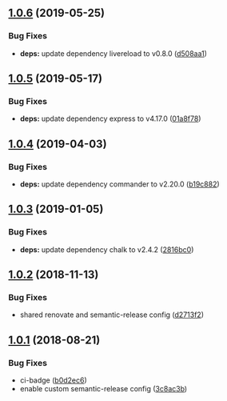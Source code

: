 ## [1.0.6](https://github.com/mike-works/sass-fundamentals.git/compare/v1.0.5...v1.0.6) (2019-05-25)


### Bug Fixes

* **deps:** update dependency livereload to v0.8.0 ([d508aa1](https://github.com/mike-works/sass-fundamentals.git/commit/d508aa1))

## [1.0.5](https://github.com/mike-works/sass-fundamentals.git/compare/v1.0.4...v1.0.5) (2019-05-17)


### Bug Fixes

* **deps:** update dependency express to v4.17.0 ([01a8f78](https://github.com/mike-works/sass-fundamentals.git/commit/01a8f78))

## [1.0.4](https://github.com/mike-works/sass-fundamentals.git/compare/v1.0.3...v1.0.4) (2019-04-03)


### Bug Fixes

* **deps:** update dependency commander to v2.20.0 ([b19c882](https://github.com/mike-works/sass-fundamentals.git/commit/b19c882))

## [1.0.3](https://github.com/mike-works/sass-fundamentals.git/compare/v1.0.2...v1.0.3) (2019-01-05)


### Bug Fixes

* **deps:** update dependency chalk to v2.4.2 ([2816bc0](https://github.com/mike-works/sass-fundamentals.git/commit/2816bc0))

## [1.0.2](https://github.com/mike-works/sass-fundamentals.git/compare/v1.0.1...v1.0.2) (2018-11-13)


### Bug Fixes

* shared renovate and semantic-release config ([d2713f2](https://github.com/mike-works/sass-fundamentals.git/commit/d2713f2))

## [1.0.1](https://github.com/mike-works/sass-fundamentals/compare/v1.0.0...v1.0.1) (2018-08-21)


### Bug Fixes

* ci-badge ([b0d2ec6](https://github.com/mike-works/sass-fundamentals/commit/b0d2ec6))
* enable custom semantic-release config ([3c8ac3b](https://github.com/mike-works/sass-fundamentals/commit/3c8ac3b))
